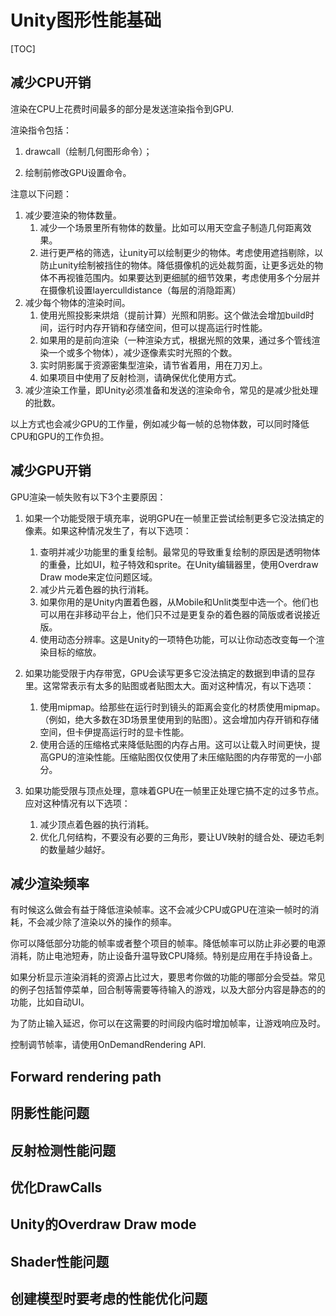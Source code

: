 # Unity图形性能基础

[TOC]

## 减少CPU开销

渲染在CPU上花费时间最多的部分是发送渲染指令到GPU.

渲染指令包括：

1. drawcall（绘制几何图形命令）；

2. 绘制前修改GPU设置命令。

注意以下问题：

1. 减少要渲染的物体数量。
   1. 减少一个场景里所有物体的数量。比如可以用天空盒子制造几何距离效果。
   2. 进行更严格的筛选，让unity可以绘制更少的物体。考虑使用遮挡剔除，以防止unity绘制被挡住的物体。降低摄像机的远处裁剪面，让更多远处的物体不再视锥范围内。如果要达到更细腻的细节效果，考虑使用多个分层并在摄像机设置layerculldistance（每层的消隐距离）
2. 减少每个物体的渲染时间。
   1. 使用光照投影来烘焙（提前计算）光照和阴影。这个做法会增加build时间，运行时内存开销和存储空间，但可以提高运行时性能。
   2. 如果用的是前向渲染（一种渲染方式，根据光照的效果，通过多个管线渲染一个或多个物体），减少逐像素实时光照的个数。
   3. 实时阴影属于资源密集型渲染，请节省着用，用在刀刃上。
   4. 如果项目中使用了反射检测，请确保优化使用方式。
3. 减少渲染工作量，即Unity必须准备和发送的渲染命令，常见的是减少批处理的批数。

以上方式也会减少GPU的工作量，例如减少每一帧的总物体数，可以同时降低CPU和GPU的工作负担。

## 减少GPU开销

GPU渲染一帧失败有以下3个主要原因：

1. 如果一个功能受限于填充率，说明GPU在一帧里正尝试绘制更多它没法搞定的像素。如果这种情况发生了，有以下选项：
   1. 查明并减少功能里的重复绘制。最常见的导致重复绘制的原因是透明物体的重叠，比如UI，粒子特效和sprite。在Unity编辑器里，使用Overdraw Draw mode来定位问题区域。
   2. 减少片元着色器的执行消耗。
   3. 如果你用的是Unity内置着色器，从Mobile和Unlit类型中选一个。他们也可以用在非移动平台上，他们只不过是更复杂的着色器的简版或者说接近版。
   4. 使用动态分辨率。这是Unity的一项特色功能，可以让你动态改变每一个渲染目标的缩放。
2. 如果功能受限于内存带宽，GPU会读写更多它没法搞定的数据到申请的显存里。这常常表示有太多的贴图或者贴图太大。面对这种情况，有以下选项：
   1. 使用mipmap。给那些在运行时到镜头的距离会变化的材质使用mipmap。（例如，绝大多数在3D场景里使用到的贴图）。这会增加内存开销和存储空间，但卡伊提高运行时的显卡性能。
   2. 使用合适的压缩格式来降低贴图的内存占用。这可以让载入时间更快，提高GPU的渲染性能。压缩贴图仅仅使用了未压缩贴图的内存带宽的一小部分。

3. 如果功能受限与顶点处理，意味着GPU在一帧里正处理它搞不定的过多节点。应对这种情况有以下选项：
   1. 减少顶点着色器的执行消耗。
   2. 优化几何结构，不要没有必要的三角形，要让UV映射的缝合处、硬边毛刺的数量越少越好。

## 减少渲染频率

有时候这么做会有益于降低渲染帧率。这不会减少CPU或GPU在渲染一帧时的消耗，不会减少除了渲染以外的操作的频率。

你可以降低部分功能的帧率或者整个项目的帧率。降低帧率可以防止非必要的电源消耗，防止电池短寿，防止设备升温导致CPU降频。特别是应用在手持设备上。

如果分析显示渲染消耗的资源占比过大，要思考你做的功能的哪部分会受益。常见的例子包括暂停菜单，回合制等需要等待输入的游戏，以及大部分内容是静态的的功能，比如自动UI。

为了防止输入延迟，你可以在这需要的时间段内临时增加帧率，让游戏响应及时。

控制调节帧率，请使用OnDemandRendering API.



## Forward rendering path



## 阴影性能问题



## 反射检测性能问题



## 优化DrawCalls



## Unity的Overdraw Draw mode



## Shader性能问题



## 创建模型时要考虑的性能优化问题

